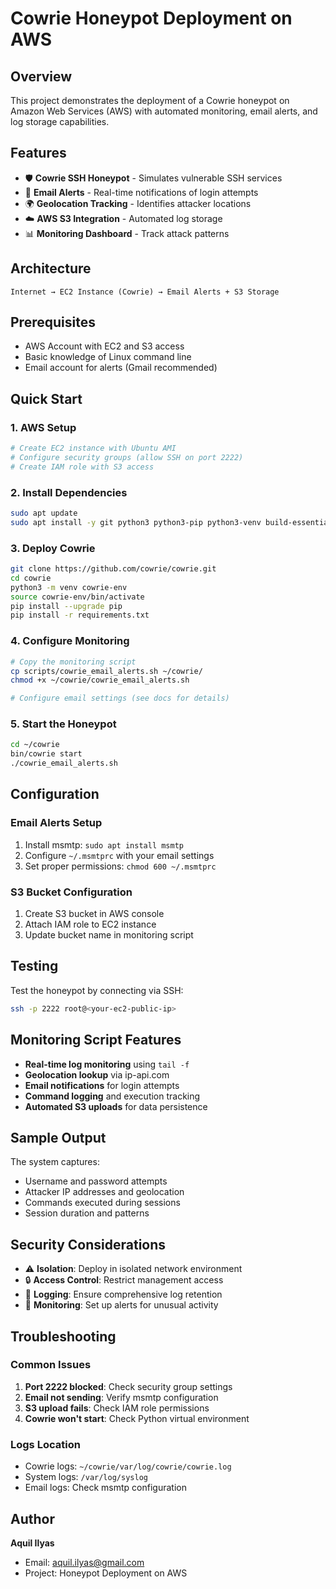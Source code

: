 # Cowrie Honeypot Deployment on AWS

## Overview
This project demonstrates the deployment of a Cowrie honeypot on Amazon Web Services (AWS) with automated monitoring, email alerts, and log storage capabilities.

## Features
- 🛡️ **Cowrie SSH Honeypot** - Simulates vulnerable SSH services
- 📧 **Email Alerts** - Real-time notifications of login attempts
- 🌍 **Geolocation Tracking** - Identifies attacker locations
- ☁️ **AWS S3 Integration** - Automated log storage
- 📊 **Monitoring Dashboard** - Track attack patterns

## Architecture
```
Internet → EC2 Instance (Cowrie) → Email Alerts + S3 Storage
```

## Prerequisites
- AWS Account with EC2 and S3 access
- Basic knowledge of Linux command line
- Email account for alerts (Gmail recommended)

## Quick Start

### 1. AWS Setup
```bash
# Create EC2 instance with Ubuntu AMI
# Configure security groups (allow SSH on port 2222)
# Create IAM role with S3 access
```

### 2. Install Dependencies
```bash
sudo apt update
sudo apt install -y git python3 python3-pip python3-venv build-essential libssl-dev
```

### 3. Deploy Cowrie
```bash
git clone https://github.com/cowrie/cowrie.git
cd cowrie
python3 -m venv cowrie-env
source cowrie-env/bin/activate
pip install --upgrade pip
pip install -r requirements.txt
```

### 4. Configure Monitoring
```bash
# Copy the monitoring script
cp scripts/cowrie_email_alerts.sh ~/cowrie/
chmod +x ~/cowrie/cowrie_email_alerts.sh

# Configure email settings (see docs for details)
```

### 5. Start the Honeypot
```bash
cd ~/cowrie
bin/cowrie start
./cowrie_email_alerts.sh
```

## Configuration

### Email Alerts Setup
1. Install msmtp: `sudo apt install msmtp`
2. Configure `~/.msmtprc` with your email settings
3. Set proper permissions: `chmod 600 ~/.msmtprc`

### S3 Bucket Configuration
1. Create S3 bucket in AWS console
2. Attach IAM role to EC2 instance
3. Update bucket name in monitoring script

## Testing
Test the honeypot by connecting via SSH:
```bash
ssh -p 2222 root@<your-ec2-public-ip>
```

## Monitoring Script Features
- **Real-time log monitoring** using `tail -f`
- **Geolocation lookup** via ip-api.com
- **Email notifications** for login attempts
- **Command logging** and execution tracking
- **Automated S3 uploads** for data persistence

## Sample Output
The system captures:
- Username and password attempts
- Attacker IP addresses and geolocation
- Commands executed during sessions
- Session duration and patterns

## Security Considerations
- ⚠️ **Isolation**: Deploy in isolated network environment
- 🔒 **Access Control**: Restrict management access
- 📝 **Logging**: Ensure comprehensive log retention
- 🚨 **Monitoring**: Set up alerts for unusual activity

## Troubleshooting

### Common Issues
1. **Port 2222 blocked**: Check security group settings
2. **Email not sending**: Verify msmtp configuration
3. **S3 upload fails**: Check IAM role permissions
4. **Cowrie won't start**: Check Python virtual environment

### Logs Location
- Cowrie logs: `~/cowrie/var/log/cowrie/cowrie.log`
- System logs: `/var/log/syslog`
- Email logs: Check msmtp configuration


## Author
**Aquil Ilyas**
- Email: aquil.ilyas@gmail.com
- Project: Honeypot Deployment on AWS
